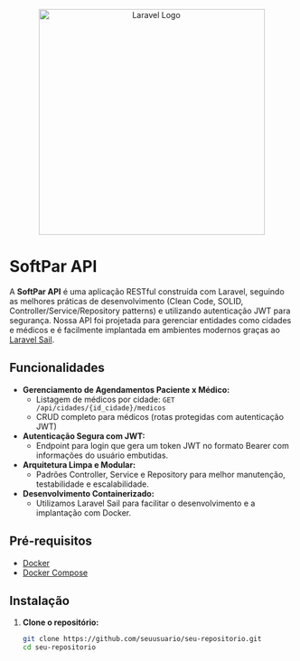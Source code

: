 <p align="center">
  <a href="https://laravel.com" target="_blank">
    <img src="https://raw.githubusercontent.com/laravel/art/master/logo-lockup/5%20SVG/2%20CMYK/1%20Full%20Color/laravel-logolockup-cmyk-red.svg" width="400" alt="Laravel Logo">
  </a>
</p>

# SoftPar API

A **SoftPar API** é uma aplicação RESTful construída com Laravel, seguindo as melhores práticas de desenvolvimento (Clean Code, SOLID, Controller/Service/Repository patterns) e utilizando autenticação JWT para segurança. Nossa API foi projetada para gerenciar entidades como cidades e médicos e é facilmente implantada em ambientes modernos graças ao [Laravel Sail](https://laravel.com/docs/sail).

## Funcionalidades

- **Gerenciamento de Agendamentos Paciente x Médico:**
  - Listagem de médicos por cidade: `GET /api/cidades/{id_cidade}/medicos`
  - CRUD completo para médicos (rotas protegidas com autenticação JWT)
- **Autenticação Segura com JWT:**
  - Endpoint para login que gera um token JWT no formato Bearer com informações do usuário embutidas.
- **Arquitetura Limpa e Modular:**
  - Padrões Controller, Service e Repository para melhor manutenção, testabilidade e escalabilidade.
- **Desenvolvimento Containerizado:**
  - Utilizamos Laravel Sail para facilitar o desenvolvimento e a implantação com Docker.

## Pré-requisitos

- [Docker](https://www.docker.com/)
- [Docker Compose](https://docs.docker.com/compose/)

## Instalação

1. **Clone o repositório:**

   ```bash
   git clone https://github.com/seuusuario/seu-repositorio.git
   cd seu-repositorio

